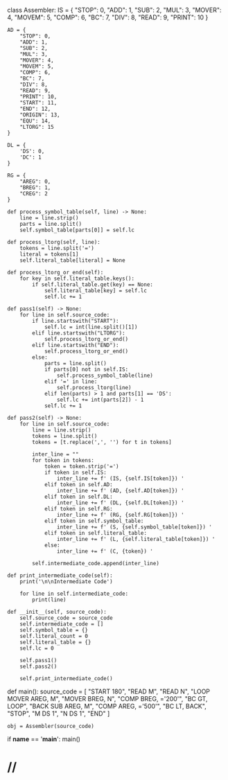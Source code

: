 class Assembler:
    IS = {
        "STOP": 0,
        "ADD": 1,
        "SUB": 2,
        "MUL": 3,
        "MOVER": 4,
        "MOVEM": 5,
        "COMP": 6,
        "BC": 7,
        "DIV": 8,
        "READ": 9,
        "PRINT": 10
    }

    AD = {
        "STOP": 0,
        "ADD": 1,
        "SUB": 2,
        "MUL": 3,
        "MOVER": 4,
        "MOVEM": 5,
        "COMP": 6,
        "BC": 7,
        "DIV": 8,
        "READ": 9,
        "PRINT": 10,
        "START": 11,
        "END": 12,
        "ORIGIN": 13,
        "EQU": 14,
        "LTORG": 15
    }

    DL = {
        'DS': 0,
        'DC': 1
    }

    RG = {
        "AREG": 0,
        "BREG": 1,
        "CREG": 2
    }

    def process_symbol_table(self, line) -> None:
        line = line.strip()
        parts = line.split()
        self.symbol_table[parts[0]] = self.lc

    def process_ltorg(self, line):
        tokens = line.split('=')
        literal = tokens[1]
        self.literal_table[literal] = None

    def process_ltorg_or_end(self):
        for key in self.literal_table.keys():
            if self.literal_table.get(key) == None:
                self.literal_table[key] = self.lc
                self.lc += 1

    def pass1(self) -> None:
        for line in self.source_code:
            if line.startswith("START"):
                self.lc = int(line.split()[1])
            elif line.startswith("LTORG"):
                self.process_ltorg_or_end()
            elif line.startswith("END"):
                self.process_ltorg_or_end()
            else:
                parts = line.split()
                if parts[0] not in self.IS:
                    self.process_symbol_table(line)
                elif '=' in line:
                    self.process_ltorg(line)
                elif len(parts) > 1 and parts[1] == 'DS':
                    self.lc += int(parts[2]) - 1
                self.lc += 1

    def pass2(self) -> None:
        for line in self.source_code:
            line = line.strip()
            tokens = line.split()
            tokens = [t.replace(',', '') for t in tokens]

            inter_line = ""
            for token in tokens:
                token = token.strip('=')
                if token in self.IS:
                    inter_line += f' (IS, {self.IS[token]}) '
                elif token in self.AD:
                    inter_line += f' (AD, {self.AD[token]}) '
                elif token in self.DL:
                    inter_line += f' (DL, {self.DL[token]}) '
                elif token in self.RG:
                    inter_line += f' (RG, {self.RG[token]}) '
                elif token in self.symbol_table:
                    inter_line += f' (S, {self.symbol_table[token]}) '
                elif token in self.literal_table:
                    inter_line += f' (L, {self.literal_table[token]}) '
                else:
                    inter_line += f' (C, {token}) '

            self.intermediate_code.append(inter_line)

    def print_intermediate_code(self):
        print('\n\nIntermediate Code')

        for line in self.intermediate_code:
            print(line)

    def __init__(self, source_code):
        self.source_code = source_code
        self.intermediate_code = []
        self.symbol_table = {}
        self.literal_count = 0
        self.literal_table = {}
        self.lc = 0

        self.pass1()
        self.pass2()

        self.print_intermediate_code()


def main():
    source_code = [
        "START 180",
        "READ M",
        "READ N",
        "LOOP MOVER AREG, M",
        "MOVER BREG, N",
        "COMP BREG, ='200'",
        "BC GT, LOOP",
        "BACK SUB AREG, M",
        "COMP AREG, ='500'",
        "BC  LT, BACK",
        "STOP",
        "M DS 1",
        "N DS 1",
        "END"
    ]

    obj = Assembler(source_code)


if __name__ == '__main__':
    main()
# //

